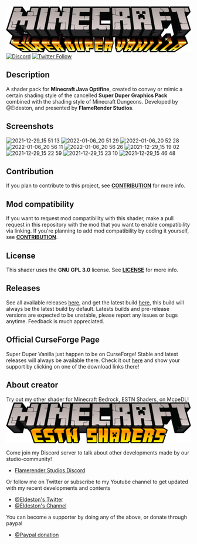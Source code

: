 ![titleLogo](/shaders/textures/title.png)
[![Discord](https://img.shields.io/discord/604061216779796492.svg?logo=discord&logoColor=white&logoWidth=20&labelColor=7289DA&label=Discord)](https://discord.gg/4XNhkcd)
[![Twitter Follow](https://img.shields.io/twitter/follow/eldeston?color=dark&label=Follow&logoColor=dark)](https://twitter.com/eldeston)

## Description
   A shader pack for **Minecraft Java Optifine**, created to convey or mimic a certain shading style of the cancelled __Super Duper Graphics Pack__ combined with the shading style of Minecraft Dungeons. Developed by @Eldeston, and presented by __FlameRender Studios__.

## Screenshots
![2021-12-29_15 51 13](https://user-images.githubusercontent.com/59617287/148426077-f6b04fca-ffaa-4e38-b4f2-20fdc3ca36e2.png)
![2022-01-06_20 51 29](https://user-images.githubusercontent.com/59617287/148426111-031e2906-7285-4521-b064-f355c5d7b36e.png)
![2022-01-06_20 52 28](https://user-images.githubusercontent.com/59617287/148426121-044649ad-fdcd-45e7-bdbb-7b41f9dc02e8.png)
![2022-01-06_20 56 11](https://user-images.githubusercontent.com/59617287/148426123-3733564f-fa1e-424b-a995-e48adfc6357a.png)
![2022-01-06_20 56 26](https://user-images.githubusercontent.com/59617287/148426129-93c6f425-8215-465d-9fad-b1ce2d463fd1.png)
![2021-12-29_15 19 02](https://user-images.githubusercontent.com/59617287/148426133-1d1ae77c-b860-4212-be22-f0cffca93c36.png)
![2021-12-29_15 22 59](https://user-images.githubusercontent.com/59617287/148426151-f73ec7c7-18ba-4d32-a6b0-06ed3d0046ba.png)
![2021-12-29_15 23 10](https://user-images.githubusercontent.com/59617287/148426195-441c9b0d-1907-4988-a2ab-73326191406d.png)
![2021-12-29_15 46 48](https://user-images.githubusercontent.com/59617287/148426242-5a739d72-5439-475b-8dc9-928886df5df0.png)

## Contribution
   If you plan to contribute to this project, see [**CONTRIBUTION**](CONTRIBUTION.md) for more info.

## Mod compatibility
   If you want to request mod compatibility with this shader, make a pull request in this repository with the mod that you want to enable compatibility via linking. If you're planning to add mod compatibility by coding it yourself, see [**CONTRIBUTION**](CONTRIBUTION.md).

## License 
   This shader uses the **GNU GPL 3.0** license. See [**LICENSE**](LICENSE) for more info.

## Releases
   See all available releases [here](https://github.com/Eldeston/Super-Duper-Vanilla/releases), and get the latest build [here](https://github.com/Eldeston/Super-Duper-Vanilla/archive/refs/heads/master.zip), this build will always be the latest build by default. Latests builds and pre-release versions are expected to be unstable, please report any issues or bugs anytime. Feedback is much appreciated.

## Official CurseForge Page
   Super Duper Vanilla just happen to be on CurseForge! Stable and latest releases will always be available there. Check it out [here](https://www.curseforge.com/minecraft/customization/super-duper-vanilla-shaders) and show your support by clicking on one of the download links there!

## About creator
   Try out my other shader for Minecraft Bedrock, ESTN Shaders, on McpeDL!
   [![img](https://github.com/Eldeston/ESTN-Shaders/blob/master/textures/ui/title.png)](https://mcpedl.com/estn-shaders/?cookie_check=1)
   
   Come join my Discord server to talk about other developments made by our studio-community!
   * [Flamerender Studios Discord](https://discord.gg/4XNhkcd)
   
   Or follow me on Twitter or subscribe to my Youtube channel to get updated with my recent developments and contents
   * [@Eldeston's Twitter](https://twitter.com/eldeston)
   * [@Eldeston's Channel](https://www.youtube.com/channel/UCQCkkFh25ydxZwCqpBhJJlg?view_as=subscriber)

   You can become a supporter by doing any of the above, or donate through paypal
   * [@Paypal donation](https://www.paypal.com/donate?hosted_button_id=4XLQ4WE296JKW)
